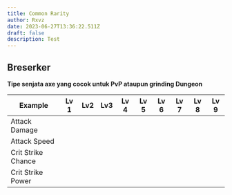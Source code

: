 ```yaml
---
title: Common Rarity
author: Rxvz
date: 2023-06-27T13:36:22.511Z
draft: false
description: Test
---
```

## Breserker

**Tipe senjata axe yang cocok untuk PvP ataupun grinding Dungeon**

| Example            | Lv 1 | Lv2 | Lv3 | Lv 4 | Lv 5 | Lv 6 | Lv 7 | Lv 8 | Lv 9 |
| ------------------ | ---- | --- | --- | ---- | ---- | ---- | ---- | ---- | ---- |
| Attack Damage      |      |     |     |      |      |      |      |      |      |
| Attack Speed       |      |     |     |      |      |      |      |      |      |
| Crit Strike Chance |      |     |     |      |      |      |      |      |      |
| Crit Strike Power  |      |     |     |      |      |      |      |      |      |